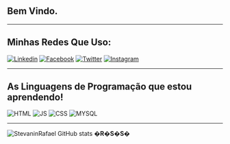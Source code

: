 **Bem Vindo**.
-
------------------------------

**Minhas Redes Que Uso:**
--------------
[![Linkedin](https://img.shields.io/badge/LinkedIn-0077B5?style=for-the-badge&logo=linkedin&logoColor=white)](https://www.linkedin.com/in/rafael-stevanin-79aa30233/)
[![Facebook](https://img.shields.io/badge/Facebook-1877F2?style=for-the-badge&logo=facebook&logoColor=white)](https://www.facebook.com/rafael.stevanin.3/)
[![Twitter](https://img.shields.io/badge/Twitter-1DA1F2?style=for-the-badge&logo=twitter&logoColor=white)](https://twitter.com/StevaninRafael)
[![Instagram](https://img.shields.io/badge/Instagram-E4405F?style=for-the-badge&logo=instagram&logoColor=white)](https://www.instagram.com/rafaelstevanin/)

--------------------------------
**As Linguagens de **Programação** que estou aprendendo!**
-
![HTML](https://img.shields.io/badge/HTML5-E34F26?style=for-the-badge&logo=html5&logoColor=white)
![JS](https://img.shields.io/badge/JavaScript-323330?style=for-the-badge&logo=javascript&logoColor=F7DF1E)
![CSS](https://img.shields.io/badge/CSS3-1572B6?style=for-the-badge&logo=css3&logoColor=white)
![MYSQL](https://img.shields.io/badge/MySQL-00000F?style=for-the-badge&logo=mysql&logoColor=white)

----------------------
![StevaninRafael GitHub stats](https://github-readme-stats.vercel.app/api?username=StevaninRafael&show_icons=true&theme=radical)
**�R�S�S�**
